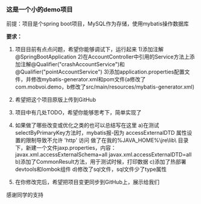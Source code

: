 ### 这是一个小的demo项目

前提：项目是个spring boot项目，MySQL作为存储，使用mybatis操作数据库

**要求：**
1. 项目目前有点点问题，希望你能够调试下，运行起来
	1)添加注解@SpringBootApplication
	2)在AccountController中引用的Service方法上添加注解@Qualifier("crashAccountService")和@Qualifier("pointAccountService")
	3)添加application.properties配置文件，并修改mybatis-generator.xml和pom文件(a修改了<groupId>com.mobvoi.demo</groupId>，b修改了src/main/resources/mybatis-generator.xml)
2. 希望把这个项目原版上传到GitHub
3. 项目中有几处TODO，希望你能够思考下，简单实现了
	
4. 如果做了哪些改变或优化之类的也可以总结写在这里
a)在测试selectByPrimaryKey方法时，mybatis报-因为 accessExternalDTD 属性设置的限制导致不允许 'http' 访问
		做了在我的%JAVA_HOME%\jre\lib\ 目录下，新建一个文件jaxp.properties，内容：
		javax.xml.accessExternalSchema=all
		javax.xml.accessExternalDTD=all
	b)添加了CommonResult方法，用于测试时候，打印数据
	c)添加了热部署devtools和lombok组件
	d)修改了sql文件，sql文件少了type属性
5. 在你修改完后，希望把项目变更同步到GitHub上，展示给我们


感谢同学的支持

